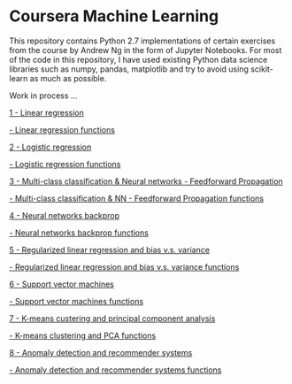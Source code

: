 # Coursera Machine Learning


This repository contains Python 2.7 implementations of certain exercises from the course by Andrew Ng in the form of Jupyter Notebooks. For most of the code in this repository, I have used existing Python data science libraries such as numpy, pandas, matplotlib and try to avoid using scikit-learn as much as possible.

Work in process ...<P>


<A href='http://nbviewer.jupyter.org/github/sametmarasli/machine_learning_andrewng/blob/master/notebooks/1/linear_regression.ipynb'>1 - Linear regression </A><BR>

<A href='https://github.com/sametmarasli/machine_learning_andrewng/blob/master/notebooks/1/ex1_func.py'>	- Linear regression functions</A><BR>

<A href='http://nbviewer.jupyter.org/github/sametmarasli/machine_learning_andrewng/blob/master/notebooks/2/logistic_regression.ipynb'>2 - Logistic regression</A><BR>

<A href='https://github.com/sametmarasli/machine_learning_andrewng/blob/master/notebooks/2/ex2_func.py'>	- Logistic regression functions</A><BR>

<A href='http://nbviewer.jupyter.org/github/sametmarasli/machine_learning_andrewng/blob/master/notebooks/3/multi-class_classification&neural_networks-feedforward_propagation.ipynb'>3 - Multi-class classification & Neural networks - Feedforward Propagation</A><BR>

<A href='https://github.com/sametmarasli/machine_learning_andrewng/blob/master/notebooks/3/ex3_func.py'>	- Multi-class classification & NN - Feedforward Propagation functions</A><BR>

<A href='http://nbviewer.jupyter.org/github/sametmarasli/machine_learning_andrewng/blob/master/notebooks/4/neural_networks_backprop.ipynb'>4 - Neural networks backprop</A><BR>
 
<A href='https://github.com/sametmarasli/machine_learning_andrewng/blob/master/notebooks/4/ex4_func.py'>	- Neural networks backprop functions</A><BR>

<A href='http://nbviewer.jupyter.org/github/sametmarasli/machine_learning_andrewng/blob/master/notebooks/5/regularized_linear_regression_and_bias-variance.ipynb'>5 - Regularized linear regression and bias v.s. variance</A><BR>

<A href='https://github.com/sametmarasli/machine_learning_andrewng/blob/master/notebooks/5/ex5_func.py'>	- Regularized linear regression and bias v.s. variance functions</A><BR>

<A href='http://nbviewer.jupyter.org/github/sametmarasli/machine_learning_andrewng/blob/master/notebooks/6/support_vector_machines.ipynb'>6 - Support vector machines</A><BR>

<A href='https://github.com/sametmarasli/machine_learning_andrewng/blob/master/notebooks/6/ex6_func.py'>	- Support vector machines functions</A><BR>

<A href='http://nbviewer.jupyter.org/github/sametmarasli/machine_learning_andrewng/blob/master/notebooks/7/kmeans_clustering_and_principal_component_analysis.ipynb'>7 - K-means custering and principal component analysis</A><BR>

<A href='https://github.com/sametmarasli/machine_learning_andrewng/blob/master/notebooks/7/ex7_func.py'>	- K-means clustering and PCA functions</A><BR>

<A href='http://nbviewer.jupyter.org/github/sametmarasli/machine_learning_andrewng/blob/master/notebooks/8/anomaly_detection_and_recommender_systems.ipynb'>8 - Anomaly detection and recommender systems</A><BR>

<A href='https://github.com/sametmarasli/machine_learning_andrewng/blob/master/notebooks/8/ex8_func.py'>	- Anomaly detection and recommender systems functions</A><BR>